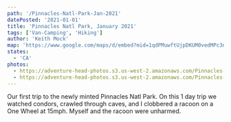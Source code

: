 ```yaml
---
path: '/Pinnacles-Natl-Park-Jan-2021'
datePosted: '2021-01-01'
title: 'Pinnacles Natl Park, January 2021'
tags: ['Van-Camping', 'Hiking']
author: 'Keith Mock'
map: 'https://www.google.com/maps/d/embed?mid=1qdPMuwftUjpDKUM0vedMPc3nEk1Pbw2n'
states:
  - 'CA'
photos:
  - https://adventure-head-photos.s3.us-west-2.amazonaws.com/Pinnacles-Natl-Park-Jan-2021/IMG_0441.jpeg
  - https://adventure-head-photos.s3.us-west-2.amazonaws.com/Pinnacles-Natl-Park-Jan-2021/IMG_0466.jpeg
---
```


Our first trip to the newly minted Pinnacles Natl Park. On this 1 day trip we watched condors, crawled through caves, and I clobbered a racoon on a One Wheel at 15mph. Myself and the racoon were unharmed.
